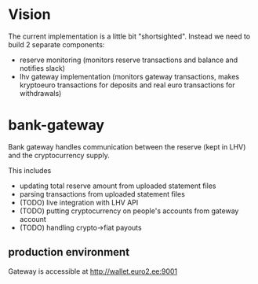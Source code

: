 # Vision

The current implementation is a little bit "shortsighted". Instead we need to build 2 separate components:
* reserve monitoring (monitors reserve transactions and balance and notifies slack)
* lhv gateway implementation (monitors gateway transactions, makes kryptoeuro transactions for deposits and real euro transactions for withdrawals)

# bank-gateway

Bank gateway handles communication between the reserve (kept in LHV) and the cryptocurrency supply. 

This includes
* updating total reserve amount from uploaded statement files
* parsing transactions from uploaded statement files
* (TODO) live integration with LHV API
* (TODO) putting cryptocurrency on people's accounts from gateway account
* (TODO) handling crypto->fiat payouts

## production environment

Gateway is accessible at http://wallet.euro2.ee:9001
